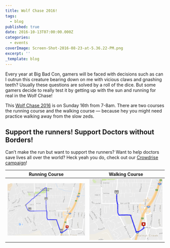 ```yaml
---
title: Wolf Chase 2016!
tags:
  - blog
published: true
date: 2016-10-13T07:00:00.000Z
categories:
  - events
coverImage: Screen-Shot-2016-08-23-at-5.36.22-PM.png
excerpt: ''
_template: blog
---
```


Every year at Big Bad Con, gamers will be faced with decisions such as can I outrun this creature bearing down on me with vicious claws and gnashing teeth? Usually these questions are solved by a roll of the dice. But some gamers decide to really test it by getting up with the sun and running for real in the Wolf Chase!

This [Wolf Chase 2016](http://www.bigbadcon.com/events/wolf-chase-2016/) is on Sunday 16th from 7-8am. There are two courses the running course and the walking course — because hey you might need practice walking away from the slow zeds.

## Support the runners! Support Doctors without Borders!

Can’t make the run but want to support the runners? Want to help doctors save lives all over the world? Heck yeah you do, check out our [Crowdrise campaign](https://www.crowdrise.com/wolf-run-2016)!

| Running Course | Walking Course |
| --- | --- |
| ![Screen Shot 2016-08-23 at 5.36.22 PM](/images/Screen-Shot-2016-08-23-at-5.36.22-PM-1024x687.png) | ![Screen Shot 2016-08-25 at 3.28.36 PM](/images/Screen-Shot-2016-08-25-at-3.28.36-PM.png) |
